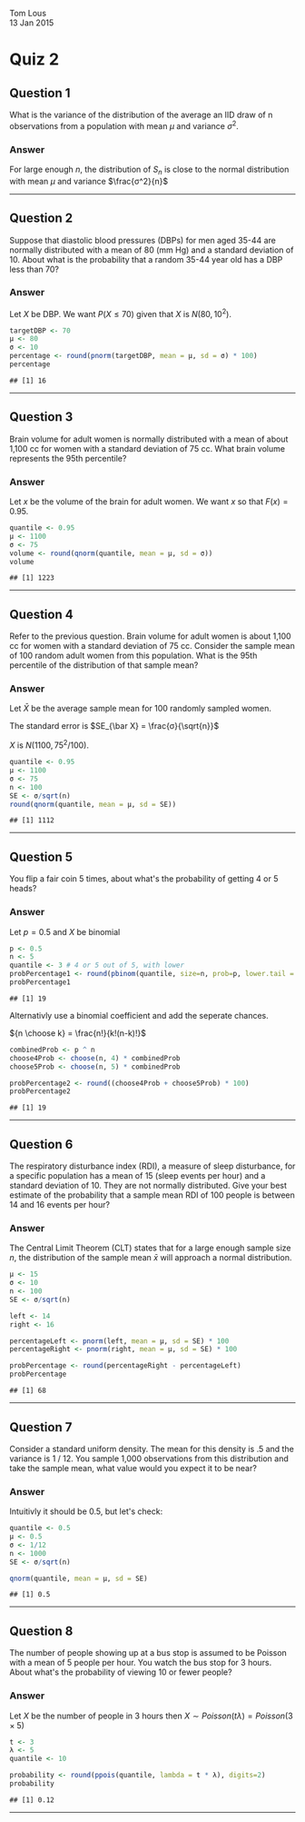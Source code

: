 Tom Lous  
13 Jan 2015  

# Quiz 2
## Question 1

What is the variance of the distribution of the average an IID draw of n observations from a population with mean $μ$ and variance $σ^2$.

### Answer

For large enough $n$, the distribution of $S_n$ is close to the normal distribution with mean $µ$ and variance $\frac{σ^2}{n}$


---

## Question 2

Suppose that diastolic blood pressures (DBPs) for men aged 35-44 are normally distributed with a mean of 80 (mm Hg) and a standard deviation of 10. About what is the probability that a random 35-44 year old has a DBP less than 70?

### Answer

Let $X$ be DBP. We want $P(X \leq 70)$ given that $X$ is $N(80, 10^2)$.


```r
targetDBP <- 70
μ <- 80
σ <- 10
percentage <- round(pnorm(targetDBP, mean = μ, sd = σ) * 100)
percentage
```

```
## [1] 16
```
---

## Question 3

Brain volume for adult women is normally distributed with a mean of about 1,100 cc for women with a standard deviation of 75 cc. What brain volume represents the 95th percentile?

### Answer

Let $x$ be the volume of the brain for adult women. We want $x$ so that $F(x) = 0.95$.


```r
quantile <- 0.95
μ <- 1100
σ <- 75
volume <- round(qnorm(quantile, mean = μ, sd = σ))
volume
```

```
## [1] 1223
```

---

## Question 4

Refer to the previous question. Brain volume for adult women is about 1,100 cc for women with a standard deviation of 75 cc. Consider the sample mean of 100 random adult women from this population. What is the 95th percentile of the distribution of that sample mean?

### Answer

Let $\bar X$ be the average sample mean for 100 randomly sampled women.

The standard error is $SE_{\bar X} = \frac{σ}{\sqrt{n}}$

$X$ is $N(1100, 75^2 / 100)$.


```r
quantile <- 0.95
μ <- 1100
σ <- 75
n <- 100
SE <- σ/sqrt(n)
round(qnorm(quantile, mean = μ, sd = SE))
```

```
## [1] 1112
```

---

## Question 5

You flip a fair coin 5 times, about what's the probability of getting 4 or 5 heads?

### Answer

Let $p=0.5$ and $X$ be binomial


```r
p <- 0.5
n <- 5
quantile <- 3 # 4 or 5 out of 5, with lower
probPercentage1 <- round(pbinom(quantile, size=n, prob=p, lower.tail = FALSE) * 100)
probPercentage1
```

```
## [1] 19
```

Alternativly use a binomial coefficient and add the seperate chances.

${n \choose k} = \frac{n!}{k!(n-k)!}$


```r
combinedProb <- p ^ n
choose4Prob <- choose(n, 4) * combinedProb
choose5Prob <- choose(n, 5) * combinedProb

probPercentage2 <- round((choose4Prob + choose5Prob) * 100)
probPercentage2
```

```
## [1] 19
```


---

## Question 6

The respiratory disturbance index (RDI), a measure of sleep disturbance, for a specific population has a mean of 15 (sleep events per hour) and a standard deviation of 10. They are not normally distributed. Give your best estimate of the probability that a sample mean RDI of 100 people is between 14 and 16 events per hour?

### Answer

The Central Limit Theorem (CLT) states that for a large enough sample size $n$, the distribution of the sample mean $\bar x$  will approach a normal distribution.


```r
μ <- 15
σ <- 10
n <- 100
SE <- σ/sqrt(n)

left <- 14
right <- 16

percentageLeft <- pnorm(left, mean = μ, sd = SE) * 100
percentageRight <- pnorm(right, mean = μ, sd = SE) * 100

probPercentage <- round(percentageRight - percentageLeft)
probPercentage
```

```
## [1] 68
```



---

## Question 7

Consider a standard uniform density. The mean for this density is .5 and the variance is 1 / 12. You sample 1,000 observations from this distribution and take the sample mean, what value would you expect it to be near?

### Answer

Intuitivly it should be 0.5, but let's check:


```r
quantile <- 0.5
μ <- 0.5
σ <- 1/12
n <- 1000
SE <- σ/sqrt(n)

qnorm(quantile, mean = μ, sd = SE)
```

```
## [1] 0.5
```


---

## Question 8

The number of people showing up at a bus stop is assumed to be Poisson with a mean of 5 people per hour. You watch the bus stop for 3 hours. About what's the probability of viewing 10 or fewer people?

### Answer

Let $X$ be the number of people in 3 hours then $X \sim Poisson(tλ) = Poisson(3 \times 5)$


```r
t <- 3
λ <- 5
quantile <- 10

probability <- round(ppois(quantile, lambda = t * λ), digits=2)
probability
```

```
## [1] 0.12
```

---

